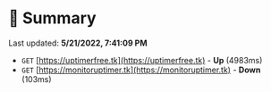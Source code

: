 # 📖 Summary
Last updated: **5/21/2022, 7:41:09 PM**

- `GET` [https://uptimerfree.tk](https://uptimerfree.tk) - **Up** (4983ms)
- `GET` [https://monitoruptimer.tk](https://monitoruptimer.tk) - **Down** (103ms)

